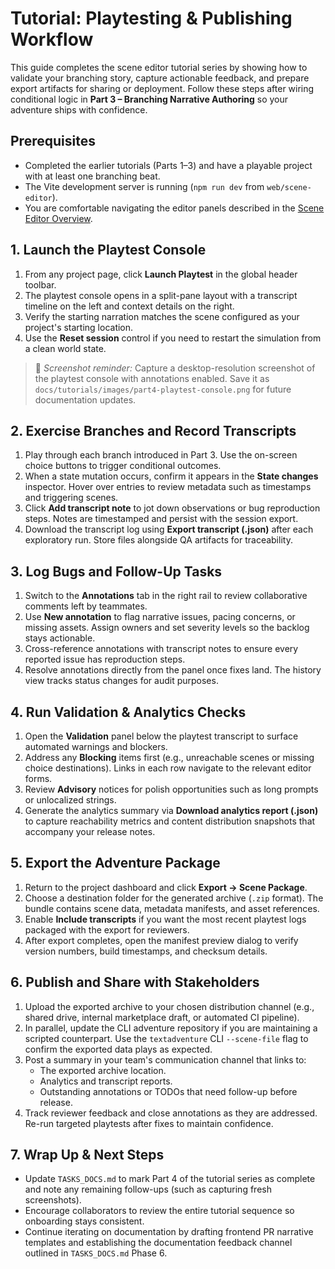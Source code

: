 # Tutorial: Playtesting & Publishing Workflow

This guide completes the scene editor tutorial series by showing how to validate your branching story, capture actionable feedback, and prepare export artifacts for sharing or deployment. Follow these steps after wiring conditional logic in **Part 3 – Branching Narrative Authoring** so your adventure ships with confidence.

## Prerequisites

- Completed the earlier tutorials (Parts 1–3) and have a playable project with at least one branching beat.
- The Vite development server is running (`npm run dev` from `web/scene-editor`).
- You are comfortable navigating the editor panels described in the [Scene Editor Overview](../react_scene_editor_overview.md).

## 1. Launch the Playtest Console

1. From any project page, click **Launch Playtest** in the global header toolbar.
2. The playtest console opens in a split-pane layout with a transcript timeline on the left and context details on the right.
3. Verify the starting narration matches the scene configured as your project's starting location.
4. Use the **Reset session** control if you need to restart the simulation from a clean world state.

> 📸 *Screenshot reminder:* Capture a desktop-resolution screenshot of the playtest console with annotations enabled. Save it as `docs/tutorials/images/part4-playtest-console.png` for future documentation updates.

## 2. Exercise Branches and Record Transcripts

1. Play through each branch introduced in Part 3. Use the on-screen choice buttons to trigger conditional outcomes.
2. When a state mutation occurs, confirm it appears in the **State changes** inspector. Hover over entries to review metadata such as timestamps and triggering scenes.
3. Click **Add transcript note** to jot down observations or bug reproduction steps. Notes are timestamped and persist with the session export.
4. Download the transcript log using **Export transcript (.json)** after each exploratory run. Store files alongside QA artifacts for traceability.

## 3. Log Bugs and Follow-Up Tasks

1. Switch to the **Annotations** tab in the right rail to review collaborative comments left by teammates.
2. Use **New annotation** to flag narrative issues, pacing concerns, or missing assets. Assign owners and set severity levels so the backlog stays actionable.
3. Cross-reference annotations with transcript notes to ensure every reported issue has reproduction steps.
4. Resolve annotations directly from the panel once fixes land. The history view tracks status changes for audit purposes.

## 4. Run Validation & Analytics Checks

1. Open the **Validation** panel below the playtest transcript to surface automated warnings and blockers.
2. Address any **Blocking** items first (e.g., unreachable scenes or missing choice destinations). Links in each row navigate to the relevant editor forms.
3. Review **Advisory** notices for polish opportunities such as long prompts or unlocalized strings.
4. Generate the analytics summary via **Download analytics report (.json)** to capture reachability metrics and content distribution snapshots that accompany your release notes.

## 5. Export the Adventure Package

1. Return to the project dashboard and click **Export → Scene Package**.
2. Choose a destination folder for the generated archive (`.zip` format). The bundle contains scene data, metadata manifests, and asset references.
3. Enable **Include transcripts** if you want the most recent playtest logs packaged with the export for reviewers.
4. After export completes, open the manifest preview dialog to verify version numbers, build timestamps, and checksum details.

## 6. Publish and Share with Stakeholders

1. Upload the exported archive to your chosen distribution channel (e.g., shared drive, internal marketplace draft, or automated CI pipeline).
2. In parallel, update the CLI adventure repository if you are maintaining a scripted counterpart. Use the `textadventure` CLI `--scene-file` flag to confirm the exported data plays as expected.
3. Post a summary in your team's communication channel that links to:
   - The exported archive location.
   - Analytics and transcript reports.
   - Outstanding annotations or TODOs that need follow-up before release.
4. Track reviewer feedback and close annotations as they are addressed. Re-run targeted playtests after fixes to maintain confidence.

## 7. Wrap Up & Next Steps

- Update `TASKS_DOCS.md` to mark Part 4 of the tutorial series as complete and note any remaining follow-ups (such as capturing fresh screenshots).
- Encourage collaborators to review the entire tutorial sequence so onboarding stays consistent.
- Continue iterating on documentation by drafting frontend PR narrative templates and establishing the documentation feedback channel outlined in `TASKS_DOCS.md` Phase 6.

